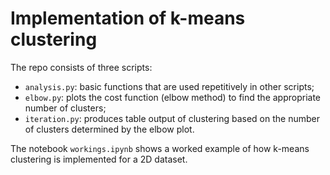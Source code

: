 # Implementation of k-means clustering

The repo consists of three scripts:
* `analysis.py`: basic functions that are used repetitively in other scripts;
* `elbow.py`: plots the cost function (elbow method) to find the appropriate number of clusters;
* `iteration.py`: produces table output of clustering based on the number of clusters determined by the elbow plot.

The notebook `workings.ipynb` shows a worked example of how k-means clustering is implemented for a 2D dataset.
